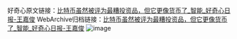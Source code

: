 好奇心原文链接：[比特币虽然被评为最糟投资品，但它更像货币了_智能_好奇心日报-王嘉俊](https://www.qdaily.com/articles/5223.html)
WebArchive归档链接：[比特币虽然被评为最糟投资品，但它更像货币了_智能_好奇心日报-王嘉俊](http://web.archive.org/web/20160707164317/http://www.qdaily.com:80/articles/5223.html)
![image](http://ww3.sinaimg.cn/large/007d5XDply1g3wgjzs9ryj30u03w0x1t)